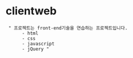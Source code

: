 # clientweb

     " 프로젝트는 front-end기술을 연습하는 프로젝트입니다.
          - html
          - css
          - javascript
          - jQuery "


